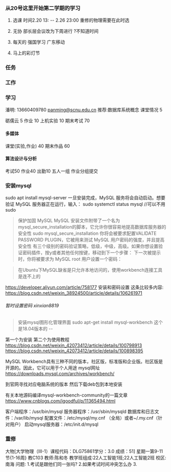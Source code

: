### 从20号这里开始第二学期的学习
1. 选课
时间2.20 13: -- 2.26 23:00
重修的物理需要在此时选

2. 无协  部长层会议改为下周进行 ?不知道时间

3. 每天的 强国学习  广东移动  

4. 马上的彩灯节

### 任务

### 工作


### 学习
潘明:
 13660409780
 panming@scnu.edu.cn
推荐:数据库系统概念
课堂情况 5

砺儒云 5
作业 10
上机实验 10
期末考试 70
#### 多媒体
课堂(实验,作业) 40
期末作品 60   


#### 算法设计与分析
考试50 
作业40
出勤10
五人一组 作业分组提交





### 安装mysql
sudo apt install mysql-server
一旦安装完成，MySQL 服务将会自动启动。想要验证 MySQL 服务器正在运行，输入：
sudo systemctl status mysql    //可以不用sudo
>保护加固 MySQL
MySQL 安装文件附带了一个名为mysql_secure_installation的脚本，它允许你很容易地提高数据库服务器的安全性
sudo mysql_secure_installation
你将会被要求配置VALIDATE PASSWORD PLUGIN，它被用来测试 MySQL 用户密码的强度，并且提高安全性
有三个级别的密码验证策略，低级，中级，高级。如果你想设置验证密码插件，按y或者其他任何按键，移动到下一个步骤：
下一次被提示时，你将被要求为 MySQL root 用户设置一个密码：

>在Ubuntu下MySQL缺省是只允许本地访问的，使用workbench连接工具是连不上的


https://developer.aliyun.com/article/758177    安装和密码设置
这条比较多内容:
https://blog.csdn.net/weixin_38924500/article/details/106261971

###### 暂时设置密码 xinxian8819


>安装mysql图形化管理界面
sudo apt-get install mysql-workbench     这个是18.04版本的 --

第一个为安装  第二个为使用教程
https://blog.csdn.net/weixin_42073412/article/details/100798913
https://blog.csdn.net/weixin_42073412/article/details/100898395


MySQL Workbench具有三种不同的版本，社区版，标准版和企业版。社区版是开源的。因此，它可以用于个人用途
mysql网址
https://downloads.mysql.com/archives/workbench/

到官网寻找对应电脑系统的版本 然后下载deb包到本地安装

有关本地源码编译mysql-workbench-community的一篇文章
https://www.cnblogs.com/igoodful/p/11365494.html


客户端程序：/usr/bin/mysql
服务器程序：/usr/sbin/mysqld
数据库和日志文件：/var/lib/mysql
配置文件：/etc/mysql/my.cnf （全局）或者~/.my.cnf（针对用户）
启动mysql服务器：/etc/init.d/mysql


### 重修
大物[大学物理（III-1）课程代码：DLG75861学分：3.0 成绩：51]
星期一第9-11节{1-16周} 教C103  教师:陈和冬
教学班组成:22人工智能1班;22人工智能2班
校区:南海 
问题:
1.考试是跟他们同一张吗?
2.如果考试时间冲突怎么办
3.


